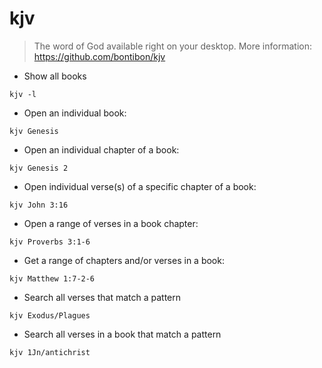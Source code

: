 # kjv

> The word of God available right on your desktop.
> More information: <https://github.com/bontibon/kjv>

- Show all books 

`kjv -l`

- Open an individual book:

`kjv Genesis`

- Open an individual chapter of a book:

`kjv Genesis 2`

- Open individual verse(s) of a specific chapter of a book:

`kjv John 3:16`

- Open a range of verses in a book chapter:

`kjv Proverbs 3:1-6`

- Get a range of chapters and/or verses in a book:
 
`kjv Matthew 1:7-2-6`

- Search all verses that match a pattern 

`kjv Exodus/Plagues`

- Search all verses in a book that match a pattern 

`kjv 1Jn/antichrist`



